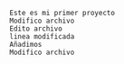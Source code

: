     Este es mi primer proyecto
    Modifico archivo
    Edito archivo
    linea modificada
    Añadimos 
    Modifico archivo
